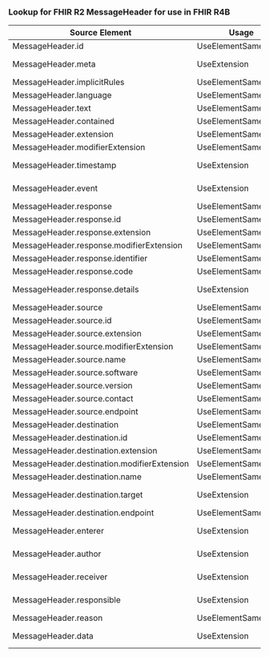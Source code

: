 ### Lookup for FHIR R2 MessageHeader for use in FHIR R4B

| Source Element | Usage | Target |
| -------------- | ----- | ------ |
| MessageHeader.id | UseElementSameName | MessageHeader.id |
| MessageHeader.meta | UseExtension | http://hl7.org/fhir/1.0/StructureDefinition/extension-MessageHeader.meta |
| MessageHeader.implicitRules | UseElementSameName | MessageHeader.implicitRules |
| MessageHeader.language | UseElementSameName | MessageHeader.language |
| MessageHeader.text | UseElementSameName | MessageHeader.text |
| MessageHeader.contained | UseElementSameName | MessageHeader.contained |
| MessageHeader.extension | UseElementSameName | MessageHeader.extension |
| MessageHeader.modifierExtension | UseElementSameName | MessageHeader.modifierExtension |
| MessageHeader.timestamp | UseExtension | http://hl7.org/fhir/1.0/StructureDefinition/extension-MessageHeader.timestamp |
| MessageHeader.event | UseExtension | http://hl7.org/fhir/1.0/StructureDefinition/extension-MessageHeader.event |
| MessageHeader.response | UseElementSameName | MessageHeader.response |
| MessageHeader.response.id | UseElementSameName | MessageHeader.response.id |
| MessageHeader.response.extension | UseElementSameName | MessageHeader.response.extension |
| MessageHeader.response.modifierExtension | UseElementSameName | MessageHeader.response.modifierExtension |
| MessageHeader.response.identifier | UseElementSameName | MessageHeader.response.identifier |
| MessageHeader.response.code | UseElementSameName | MessageHeader.response.code |
| MessageHeader.response.details | UseExtension | http://hl7.org/fhir/1.0/StructureDefinition/extension-MessageHeader.response.details |
| MessageHeader.source | UseElementSameName | MessageHeader.source |
| MessageHeader.source.id | UseElementSameName | MessageHeader.source.id |
| MessageHeader.source.extension | UseElementSameName | MessageHeader.source.extension |
| MessageHeader.source.modifierExtension | UseElementSameName | MessageHeader.source.modifierExtension |
| MessageHeader.source.name | UseElementSameName | MessageHeader.source.name |
| MessageHeader.source.software | UseElementSameName | MessageHeader.source.software |
| MessageHeader.source.version | UseElementSameName | MessageHeader.source.version |
| MessageHeader.source.contact | UseElementSameName | MessageHeader.source.contact |
| MessageHeader.source.endpoint | UseElementSameName | MessageHeader.source.endpoint |
| MessageHeader.destination | UseElementSameName | MessageHeader.destination |
| MessageHeader.destination.id | UseElementSameName | MessageHeader.destination.id |
| MessageHeader.destination.extension | UseElementSameName | MessageHeader.destination.extension |
| MessageHeader.destination.modifierExtension | UseElementSameName | MessageHeader.destination.modifierExtension |
| MessageHeader.destination.name | UseElementSameName | MessageHeader.destination.name |
| MessageHeader.destination.target | UseExtension | http://hl7.org/fhir/1.0/StructureDefinition/extension-MessageHeader.destination.target |
| MessageHeader.destination.endpoint | UseElementSameName | MessageHeader.destination.endpoint |
| MessageHeader.enterer | UseExtension | http://hl7.org/fhir/1.0/StructureDefinition/extension-MessageHeader.enterer |
| MessageHeader.author | UseExtension | http://hl7.org/fhir/1.0/StructureDefinition/extension-MessageHeader.author |
| MessageHeader.receiver | UseExtension | http://hl7.org/fhir/1.0/StructureDefinition/extension-MessageHeader.receiver |
| MessageHeader.responsible | UseExtension | http://hl7.org/fhir/1.0/StructureDefinition/extension-MessageHeader.responsible |
| MessageHeader.reason | UseElementSameName | MessageHeader.reason |
| MessageHeader.data | UseExtension | http://hl7.org/fhir/1.0/StructureDefinition/extension-MessageHeader.data |
